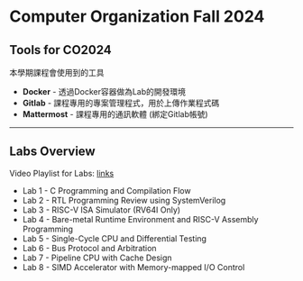 # Computer Organization Fall 2024

## Tools for CO2024

本學期課程會使用到的工具

- **Docker** - 透過Docker容器做為Lab的開發環境
- **Gitlab** - 課程專用的專案管理程式，用於上傳作業程式碼
- **Mattermost** - 課程專用的通訊軟體 (綁定Gitlab帳號)

---

## Labs Overview

Video Playlist for Labs: [links]()

- Lab 1 - C Programming and Compilation Flow
- Lab 2 - RTL Programming Review using SystemVerilog
- Lab 3 - RISC-V ISA Simulator (RV64I Only)
- Lab 4 - Bare-metal Runtime Environment and RISC-V Assembly Programming
- Lab 5 - Single-Cycle CPU and Differential Testing
- Lab 6 - Bus Protocol and Arbitration
- Lab 7 - Pipeline CPU with Cache Design
- Lab 8 - SIMD Accelerator with Memory-mapped I/O Control

